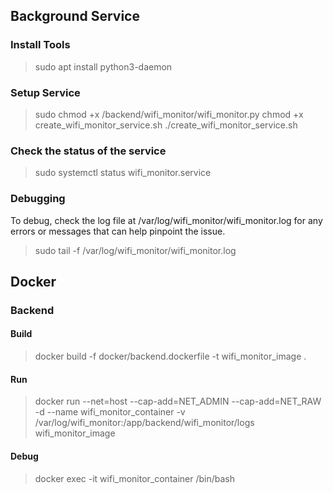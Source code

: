 
## Background Service

### Install Tools
> sudo apt install python3-daemon

### Setup Service
> sudo chmod +x /backend/wifi_monitor/wifi_monitor.py
> chmod +x create_wifi_monitor_service.sh
> ./create_wifi_monitor_service.sh

### Check the status of the service

> sudo systemctl status wifi_monitor.service

### Debugging

To debug, check the log file at /var/log/wifi_monitor/wifi_monitor.log for any errors or messages that can help pinpoint the issue.

> sudo tail -f /var/log/wifi_monitor/wifi_monitor.log


## Docker

### Backend

#### Build

> docker build -f docker/backend.dockerfile -t wifi_monitor_image .

#### Run
> docker run --net=host --cap-add=NET_ADMIN --cap-add=NET_RAW -d --name wifi_monitor_container -v /var/log/wifi_monitor:/app/backend/wifi_monitor/logs wifi_monitor_image


#### Debug

> docker exec -it wifi_monitor_container /bin/bash
